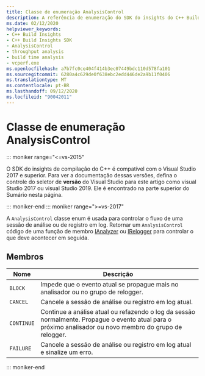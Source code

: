 ```yaml
---
title: Classe de enumeração AnalysisControl
description: A referência de enumeração do SDK do insights do C++ Build AnalysisControl.
ms.date: 02/12/2020
helpviewer_keywords:
- C++ Build Insights
- C++ Build Insights SDK
- AnalysisControl
- throughput analysis
- build time analysis
- vcperf.exe
ms.openlocfilehash: a7b7fc0ce404f414b3ec07449bdc110d578fa101
ms.sourcegitcommit: 6280a4c629de0f638ebc2edd446de2a9b11f0406
ms.translationtype: MT
ms.contentlocale: pt-BR
ms.lasthandoff: 09/12/2020
ms.locfileid: "90042011"
---
```

# <a name="analysiscontrol-enum-class"></a>Classe de enumeração AnalysisControl

::: moniker range="<=vs-2015"

O SDK do insights de compilação do C++ é compatível com o Visual Studio 2017 e superior. Para ver a documentação dessas versões, defina o controle do seletor de **versão** do Visual Studio para este artigo como visual Studio 2017 ou visual Studio 2019. Ele é encontrado na parte superior do Sumário nesta página.

::: moniker-end
::: moniker range=">=vs-2017"

A `AnalysisControl` classe enum é usada para controlar o fluxo de uma sessão de análise ou de registro em log. Retornar um `AnalysisControl` código de uma função de membro [IAnalyzer](ianalyzer-class.md) ou [IRelogger](irelogger-class.md) para controlar o que deve acontecer em seguida.

## <a name="members"></a>Membros

| Nome | Descrição |
|--|--|
| `BLOCK` | Impede que o evento atual se propague mais no analisador ou no grupo de relogger. |
| `CANCEL` | Cancele a sessão de análise ou registro em log atual. |
| `CONTINUE` | Continue a análise atual ou refazendo o log da sessão normalmente. Propague o evento atual para o próximo analisador ou novo membro do grupo de relogger. |
| `FAILURE` | Cancele a sessão de análise ou registro em log atual e sinalize um erro. |

::: moniker-end
